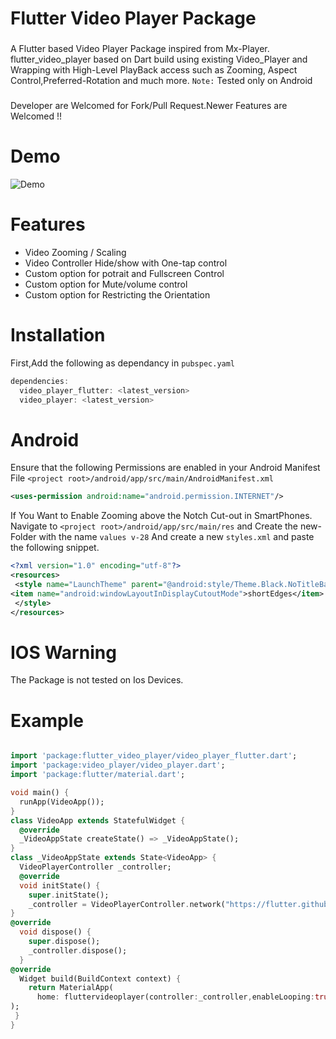 # Flutter Video Player Package
### 
 A Flutter based Video Player Package inspired from Mx-Player.
flutter_video_player based on Dart build using existing Video_Player and Wrapping with High-Level PlayBack access such as Zooming, Aspect Control,Preferred-Rotation and much more.
``Note:`` Tested only on Android 
###
Developer are Welcomed for Fork/Pull Request.Newer Features are Welcomed !!





# Demo
![Demo](https://github.com/jesintharnold/flutter_video_player/raw/master/assets/flutter_video_player.gif)

# Features
*  Video Zooming / Scaling  
*  Video Controller Hide/show with One-tap control
*  Custom option for potrait and Fullscreen Control
*  Custom option for Mute/volume control
*  Custom option for Restricting the Orientation
# Installation
First,Add the following as dependancy in ``pubspec.yaml``
```dart
dependencies:
  video_player_flutter: <latest_version>
  video_player: <latest_version>
  ```
  # Android
  Ensure that the following Permissions are enabled in your Android Manifest File ```<project root>/android/app/src/main/AndroidManifest.xml```
  ```xml
 <uses-permission android:name="android.permission.INTERNET"/>
  ```
  
   If You Want to Enable Zooming above the Notch Cut-out in SmartPhones.
   Navigate to ```<project root>/android/app/src/main/res``` and Create the new-Folder with the name ```values v-28``` And create a new ```styles.xml``` and paste the following snippet.
   
   ```xml
<?xml version="1.0" encoding="utf-8"?>
<resources>
    <style name="LaunchTheme" parent="@android:style/Theme.Black.NoTitleBar">
<item name="android:windowLayoutInDisplayCutoutMode">shortEdges</item>
    </style>
</resources>
```

# IOS Warning 
The Package is not tested on Ios Devices.

# Example
```dart

import 'package:flutter_video_player/video_player_flutter.dart';
import 'package:video_player/video_player.dart';
import 'package:flutter/material.dart';

void main() {
  runApp(VideoApp());
}
class VideoApp extends StatefulWidget {
  @override
  _VideoAppState createState() => _VideoAppState();
}
class _VideoAppState extends State<VideoApp> {
  VideoPlayerController _controller;
  @override
  void initState() {
    super.initState();
    _controller = VideoPlayerController.network("https://flutter.github.io/assets-for-api-docs/assets/videos/butterfly.mp4");//Specify the url/filePath/asset Path.
}
@override
  void dispose() {
    super.dispose();
    _controller.dispose();
  }
@override
  Widget build(BuildContext context) {
    return MaterialApp(
      home: fluttervideoplayer(controller:_controller,enableLooping:true,enableScaling:true,flutterVolume:0.5,allowonlylandscape:false,),
);
 }
}
```